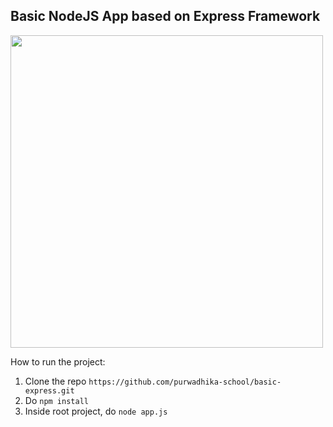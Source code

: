 ## Basic NodeJS App based on Express Framework

<img width="500" alt="" src="https://user-images.githubusercontent.com/6022596/31308577-3a4ca550-aba3-11e7-97bd-0a587405d812.png">


How to run the project:<br/>
1. Clone the repo `https://github.com/purwadhika-school/basic-express.git`<br/>
2. Do `npm install` <br/>
3. Inside root project, do `node app.js`
